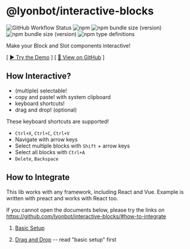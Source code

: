 # @lyonbot/interactive-blocks

![GitHub Workflow Status](https://img.shields.io/github/workflow/status/lyonbot/interactive-blocks/main) ![npm](https://img.shields.io/npm/v/@lyonbot/interactive-blocks) ![npm bundle size (version)](https://img.shields.io/bundlephobia/min/@lyonbot/interactive-blocks/latest) ![npm bundle size (version)](https://img.shields.io/bundlephobia/minzip/@lyonbot/interactive-blocks/latest?label=min%2Bgzip) ![npm type definitions](https://img.shields.io/npm/types/@lyonbot/interactive-blocks)

Make your Block and Slot components interactive!

[ [▶️ Try the Demo](https://lyonbot.github.io/interactive-blocks/) ] [ [📁 View on GitHub](https://github.com/lyonbot/interactive-blocks) ]

## How Interactive?

- (multiple) selectable!
- copy and paste! with system clipboard
- keyboard shortcuts!
- drag and drop! (optional)

These keyboard shortcuts are supported!

- `Ctrl+X`, `Ctrl+C`, `Ctrl+V`
- Navigate with arrow keys
- Select multiple blocks with `Shift` + arrow keys
- Select all blocks with `Ctrl+A`
- `Delete`, `Backspace`

## How to Integrate

This lib works with any framework, including React and Vue. Example is written with preact and works with React too.

If you cannot open the documents below, please try the links on https://github.com/lyonbot/interactive-blocks/#how-to-integrate

1. [Basic Setup](./docs/basic-setup.md)

2. [Drag and Drop](./docs/drag-and-drop.md) -- read "basic setup" first
